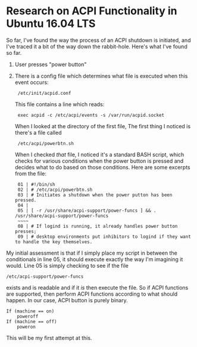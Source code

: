 # Research on ACPI Functionality in Ubuntu 16.04 LTS

So far, I've found the way the process of an ACPI shutdown is initiated, and I've traced it a bit of the way down the rabbit-hole. Here's what I've found so far.

1. User presses "power button"
2. There is a config file which determines what file is executed when this event occurs:

        /etc/init/acpid.conf

	This file contains a line which reads:

		exec acpid -c /etc/acpi/events -s /var/run/acpid.socket

	When I looked at the directory of the first file, The first thing I noticed is there's a file called
	
		/etc/acpi/powerbtn.sh

	When I checked *that* file, I noticed it's a standard BASH script, which checks for various conditions when the power button is pressed and decides what to do based on those conditions. Here are some excerpts from the file:
	
		01 | #!/bin/sh
		02 | # /etc/acpi/powerbtn.sh
		03 | # Initiates a shutdown when the power putton has been pressed.
		04 |
		05 | [ -r /usr/share/acpi-support/power-funcs ] && . /usr/share/acpi-support/power-funcs
		~~~~
		08 | # If logind is running, it already handles power button presses;
		09 | # desktop environments put inhibitors to logind if they want to handle the key themselves.
		
My initial assessment is that if I simply place my script in between the conditionals in line 05, it should execute exactly the way I'm imagining it would. Line 05 is simply checking to see if the file

	/etc/acpi-support/power-funcs

exists and is readable and if it *is* then execute the file. So if ACPI functions are supported, then perform ACPI functions according to what should happen. In our case, ACPI button is purely binary.

	If (machine == on)
		poweroff
	If (machine == off)
		poweron

This will be my first attempt at this.
